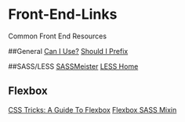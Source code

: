 # Front-End-Links
Common Front End Resources

##General
[Can I Use?](http://caniuse.com/)
[Should I Prefix](http://shouldiprefix.com/)

##SASS/LESS
[SASSMeister](http://www.sassmeister.com/)
[LESS Home](http://lesscss.org/)

## Flexbox
[CSS Tricks: A Guide To Flexbox](https://css-tricks.com/snippets/css/a-guide-to-flexbox/)
[Flexbox SASS Mixin](https://github.com/mastastealth/sass-flex-mixin)

